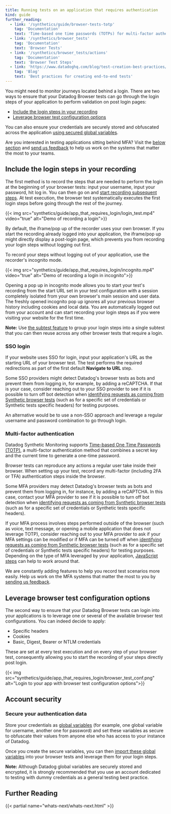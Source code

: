```yaml
---
title: Running tests on an application that requires authentication
kind: guide
further_reading:
  - link: '/synthetics/guide/browser-tests-totp'
    tag: 'Documentation'
    text: 'Time-based one time passwords (TOTPs) for multi-factor authentication (MFA) in Browser tests'
  - link: '/synthetics/browser_tests'
    tag: 'Documentation'
    text: 'Browser Tests'
  - link: '/synthetics/browser_tests/actions'
    tag: 'Documentation'
    text: 'Browser Test Steps'
  - link: 'https://www.datadoghq.com/blog/test-creation-best-practices/'
    tag: 'Blog'
    text: 'Best practices for creating end-to-end tests'
---
```


You might need to monitor journeys located behind a login. There are two ways to ensure that your Datadog Browser tests can go through the login steps of your application to perform validation on post login pages:

- [Include the login steps in your recording](#include-the-login-in-your-recording)
- [Leverage browser test configuration options](#leverage-browser-test-configuration-options)

You can also ensure your credentials are securely stored and obfuscated across the application [using secured global variables](#account-security).

<div class="alert alert-info"> Are you interested in testing applications sitting behind MFA? Visit the <a href="/synthetics/guide/app-that-requires-login/#multi-factor-authentication" target="_blank">below section</a> and <a href="https://docs.google.com/forms/d/e/1FAIpQLSdjx8PDZ8kJ3MD2ehouTri9z_Fh7PoK90J8arRQgt7QFgFxog/viewform?usp=sf_link">send us feedback</a> to help us work on the systems that matter the most to your teams.</div>

## Include the login steps in your recording

The first method is to record the steps that are needed to perform the login at the beginning of your browser tests: input your username, input your password, hit log in. You can then go on and [start recording subsequent steps][1].
At test execution, the browser test systematically executes the first login steps before going through the rest of the journey.

{{< img src="synthetics/guide/app_that_requires_login/login_test.mp4" video="true" alt="Demo of recording a login">}}

By default, the iframe/pop up of the recorder uses your own browser. If you start the recording already logged into your application, the iframe/pop up might directly display a post-login page, which prevents you from recording your login steps without logging out first.

To record your steps without logging out of your application, use the recorder's incognito mode.

{{< img src="synthetics/guide/app_that_requires_login/incognito.mp4" video="true" alt="Demo of recording a login in incognito">}}

Opening a pop up in incognito mode allows you to start your test's recording from the start URL set in your test configuration with a session completely isolated from your own browser's main session and user data. The freshly opened incognito pop up ignores all your previous browser history including cookies and local data. You are automatically logged out from your account and can start recording your login steps as if you were visiting your website for the first time.

**Note:** Use [the subtest feature][2] to group your login steps into a single subtest that you can then reuse across any other browser tests that require a login.

### SSO login

If your website uses SSO for login, input your application's URL as the starting URL of your browser test. The test performs the required redirections as part of the first default **Navigate to URL** step.

Some SSO providers might detect Datadog's browser tests as bots and prevent them from logging in, for example, by adding a reCAPTCHA. If that is your case, consider reaching out to your SSO provider to see if it is possible to turn off bot detection when [identifying requests as coming from Synthetic browser tests][3] (such as for a specific set of credentials or Synthetic tests specific headers) for testing purposes.

An alternative would be to use a non-SSO approach and leverage a regular username and password combination to go through login.

### Multi-factor authentication

Datadog Synthetic Monitoring supports [Time-based One Time Passwords (TOTP)][7], a multi-factor authentication method that combines a secret key and the current time to generate a one-time password.

Browser tests can reproduce any actions a regular user take inside their browser. When setting up your test, record any multi-factor (including 2FA or TFA) authentication steps inside the browser. 

Some MFA providers may detect Datadog's browser tests as bots and prevent them from logging in, for instance, by adding a reCAPTCHA. In this case, contact your MFA provider to see if it is possible to turn off bot detection when [identifying requests as coming from Synthetic browser tests][3] (such as for a specific set of credentials or Synthetic tests specific headers).

If your MFA process involves steps performed outside of the browser (such as voice, text message, or opening a mobile application that does not leverage TOTP), consider reaching out to your MFA provider to ask if your MFA settings can be modified or if MFA can be turned off when [identifying requests as coming from Synthetic browser tests][3] (such as for a specific set of credentials or Synthetic tests specific headers) for testing purposes.
Depending on the type of MFA leveraged by your application, [JavaScript steps][4] can help to work around that.

<div class="alert alert-info">We are constantly adding features to help you record test scenarios more easily. Help us work on the MFA systems that matter the most to you by <a href="https://docs.google.com/forms/d/e/1FAIpQLSdjx8PDZ8kJ3MD2ehouTri9z_Fh7PoK90J8arRQgt7QFgFxog/viewform?usp=sf_link">sending us feedback</a>.</div>

## Leverage browser test configuration options

The second way to ensure that your Datadog Browser tests can login into your applications is to leverage one or several of the available browser test configurations. You can indeed decide to apply:

- Specific headers
- Cookies
- Basic, Digest, Bearer or NTLM credentials

These are set at every test execution and on every step of your browser test, consequently allowing you to start the recording of your steps directly post login. 

{{< img src="synthetics/guide/app_that_requires_login/browser_test_conf.png" alt="Login to your app with browser test configuration options">}}

## Account security

### Secure your authentication data

Store your credentials as [global variables][5] (for example, one global variable for username, another one for password) and  set these variables as secure to obfuscate their values from anyone else who has access to your instance of Datadog.

Once you create the secure variables, you can then [import these global variables][6] into your browser tests and leverage them for your login steps. 

**Note:** Although Datadog global variables are securely stored and encrypted, it is strongly recommended that you use an account dedicated to testing with dummy credentials as a general testing best practice.

## Further Reading

{{< partial name="whats-next/whats-next.html" >}}

[1]: /synthetics/browser_tests/actions/
[2]: /synthetics/browser_tests/actions/#subtests
[3]: /synthetics/guide/identify_synthetics_bots/
[4]: /synthetics/browser_tests/actions/#test-your-ui-with-custom-javascript
[5]: /synthetics/settings/?tab=specifyvalue#global-variables
[6]: /synthetics/browser_tests/actions#a-global-variable
[7]: /synthetics/guide/browser-tests-totp
